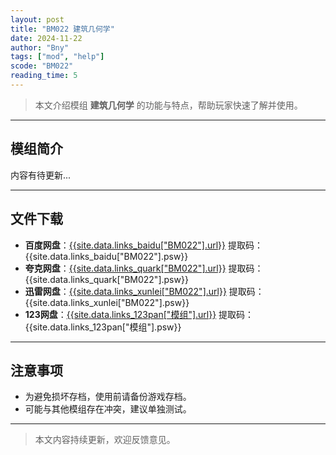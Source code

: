 ```yaml
---
layout: post
title: "BM022 建筑几何学"
date: 2024-11-22
author: "Bny"
tags: ["mod", "help"]
scode: "BM022"
reading_time: 5
---
```


> 本文介绍模组 **建筑几何学** 的功能与特点，帮助玩家快速了解并使用。

---

## 模组简介

内容有待更新...

---

## 文件下载
- **百度网盘**：[{{site.data.links_baidu["BM022"].url}}]({{site.data.links_baidu["BM022"].url}}) 提取码：{{site.data.links_baidu["BM022"].psw}}
- **夸克网盘**：[{{site.data.links_quark["BM022"].url}}]({{site.data.links_quark["BM022"].url}}) 提取码：{{site.data.links_quark["BM022"].psw}}
- **迅雷网盘**：[{{site.data.links_xunlei["BM022"].url}}]({{site.data.links_xunlei["BM022"].url}}) 提取码：{{site.data.links_xunlei["BM022"].psw}}
- **123网盘**：[{{site.data.links_123pan["模组"].url}}]({{site.data.links_123pan["模组"].url}}) 提取码：{{site.data.links_123pan["模组"].psw}}

---

## 注意事项
- 为避免损坏存档，使用前请备份游戏存档。
- 可能与其他模组存在冲突，建议单独测试。

---

> 本文内容持续更新，欢迎反馈意见。
